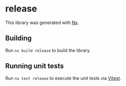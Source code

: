# release

This library was generated with [Nx](https://nx.dev).

## Building

Run `nx build release` to build the library.

## Running unit tests

Run `nx test release` to execute the unit tests via [Vitest](https://vitest.dev/).
